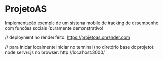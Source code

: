 # ProjetoAS
Implementação exemplo de um sistema mobile de tracking de desempenho com funções sociais (puramente demonstrativo) 


// deployment no render feito:
https://projetoas.onrender.com


// para iniciar localmente
Iniciar no terminal (no diretório base do projeto): node server.js
no browser: http://localhost:3000/

